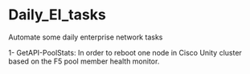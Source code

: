 # Daily_EI_tasks
Automate some daily enterprise network tasks

1- GetAPI-PoolStats:
In order to reboot one node in Cisco Unity cluster based on the F5 pool member health monitor.
